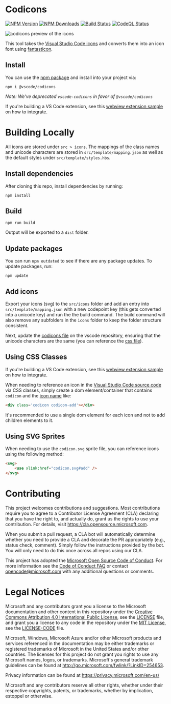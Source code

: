 # Codicons
 
[![NPM Version](https://img.shields.io/npm/v/@vscode/codicons)](https://www.npmjs.com/package/@vscode/codicons)
[![NPM Downloads](https://img.shields.io/npm/dw/@vscode/codicons)](https://www.npmjs.com/package/@vscode/codicons)
[![Build Status](https://github.com/microsoft/vscode-codicons/actions/workflows/build.yml/badge.svg)](https://github.com/microsoft/vscode-codicons/actions/workflows/build.yml)
[![CodeQL Status](https://github.com/microsoft/vscode-codicons/actions/workflows/codeql-analysis.yml/badge.svg)](https://github.com/microsoft/vscode-codicons/actions/workflows/build.yml)

![codicons preview of the icons](https://raw.githubusercontent.com/microsoft/vscode-codicons/main/preview.png)

This tool takes the [Visual Studio Code icons](https://microsoft.github.io/vscode-codicons/dist/codicon.html) and converts them into an icon font using [fantasticon](https://github.com/tancredi/fantasticon).

## Install
You can use the [npm package](https://www.npmjs.com/package/@vscode/codicons) and install into your project via:

```
npm i @vscode/codicons
```

_Note: We've deprecated `vscode-codicons` in favor of `@vscode/codicons`_

If you're building a VS Code extension, see this [webview extension sample](https://github.com/microsoft/vscode-extension-samples/tree/master/webview-codicons-sample) on how to integrate.

# Building Locally

All icons are stored under `src > icons`. The mappings of the class names and unicode characters are stored in `src/template/mapping.json` as well as the default styles under `src/template/styles.hbs`.

## Install dependencies
After cloning this repo, install dependencies by running:

```
npm install
```

## Build

```
npm run build
```

Output will be exported to a `dist` folder.

## Update packages

You can run `npm outdated` to see if there are any package updates. To update packages, run:

```
npm update
```

## Add icons

Export your icons (svg) to the `src/icons` folder and add an entry into `src/template/mapping.json` with a new codepoint key (this gets converted into a unicode key) and run the the build command. The build command will also remove any subfolders in the `icons` folder to keep the folder structure consistent.

Next, update the [codicons file](https://github.com/microsoft/vscode/blob/main/src/vs/base/common/codicons.ts) on the vscode repository, ensuring that the unicode characters are the same (you can reference the [css file](https://microsoft.github.io/vscode-codicons/dist/codicon.css)).


## Using CSS Classes

If you're building a VS Code extension, see this [webview extension sample](https://github.com/microsoft/vscode-extension-samples/tree/main/webview-codicons-sample) on how to integrate.

When needing to reference an icon in the [Visual Studio Code source code](https://github.com/microsoft/vscode) via CSS classes, simply create a dom element/container that contains `codicon` and the [icon name](https://microsoft.github.io/vscode-codicons/dist/codicon.html) like:

```html
<div class='codicon codicon-add'></div>
```

It's recommended to use a single dom element for each icon and not to add children elements to it.

## Using SVG Sprites

When needing to use the `codicon.svg` sprite file, you can reference icons using the following method:

```html
<svg>
    <use xlink:href="codicon.svg#add" />
</svg>
```

# Contributing

This project welcomes contributions and suggestions.  Most contributions require you to agree to a
Contributor License Agreement (CLA) declaring that you have the right to, and actually do, grant us
the rights to use your contribution. For details, visit https://cla.opensource.microsoft.com.

When you submit a pull request, a CLA bot will automatically determine whether you need to provide
a CLA and decorate the PR appropriately (e.g., status check, comment). Simply follow the instructions
provided by the bot. You will only need to do this once across all repos using our CLA.

This project has adopted the [Microsoft Open Source Code of Conduct](https://opensource.microsoft.com/codeofconduct/).
For more information see the [Code of Conduct FAQ](https://opensource.microsoft.com/codeofconduct/faq/) or
contact [opencode@microsoft.com](mailto:opencode@microsoft.com) with any additional questions or comments.

# Legal Notices

Microsoft and any contributors grant you a license to the Microsoft documentation and other content
in this repository under the [Creative Commons Attribution 4.0 International Public License](https://creativecommons.org/licenses/by/4.0/legalcode),
see the [LICENSE](LICENSE) file, and grant you a license to any code in the repository under the [MIT License](https://opensource.org/licenses/MIT), see the
[LICENSE-CODE](LICENSE-CODE) file.

Microsoft, Windows, Microsoft Azure and/or other Microsoft products and services referenced in the documentation
may be either trademarks or registered trademarks of Microsoft in the United States and/or other countries.
The licenses for this project do not grant you rights to use any Microsoft names, logos, or trademarks.
Microsoft's general trademark guidelines can be found at http://go.microsoft.com/fwlink/?LinkID=254653.

Privacy information can be found at https://privacy.microsoft.com/en-us/

Microsoft and any contributors reserve all other rights, whether under their respective copyrights, patents,
or trademarks, whether by implication, estoppel or otherwise.
